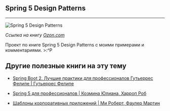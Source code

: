 ## Spring 5 Design Patterns 
-----
![Spring 5 Design Patterns](/screenshot.png "Описание будет тут")

*Ссылка на книгу [Ozon.com](https://www.ozon.ru/product/spring-vse-patterny-proektirovaniya-148640212/)*

Проект по книге Spring 5 Design Patterns 
с моими примерами и комментариями. >:^P

## Другие полезные книги на эту тему
* [Spring Boot 2. Лучшие практики для профессионалов Гутьеррес Фелипе | Гутьеррес Фелипе](https://www.ozon.ru/context/detail/id/211432310/?asb=HlZ0mKEKmSkTW5wTMiT3ubd36ZzgIBto6Yg%252B5H2z%252BlY%253D&asb2=HlZ0mKEKmSkTW5wTMiT3ubd36ZzgIBto6Yg-5H2z-lY&keywords=spring)

* [Spring 5 для профессионалов | Козмина Юлиана, Харроп Роб](https://www.ozon.ru/context/detail/id/149092813/?asb=PaU4Vb0eY4ONxlfT7oQWPnf3bXtUEIbaeeUrXh2a7Ac%253D&asb2=PaU4Vb0eY4ONxlfT7oQWPnf3bXtUEIbaeeUrXh2a7Ac&keywords=spring)

* [Шаблоны корпоративных приложений | Ми Роберт, Фаулер Мартин](https://www.ozon.ru/product/shablony-korporativnyh-prilozheniy-147417586/?stat=YW5fMQ%3D%3D)

